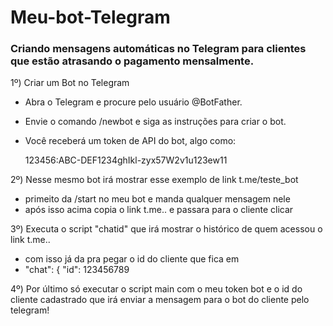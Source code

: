 # Meu-bot-Telegram

###  Criando mensagens automáticas no Telegram para clientes que estão atrasando o pagamento mensalmente.

1º) Criar um Bot no Telegram
- Abra o Telegram e procure pelo usuário @BotFather.
- Envie o comando /newbot e siga as instruções para criar o bot.
- Você receberá um token de API do bot, algo como:
  
  123456:ABC-DEF1234ghIkl-zyx57W2v1u123ew11

2º) Nesse mesmo bot irá mostrar esse exemplo de link  t.me/teste_bot 
- primeito da /start no meu bot e manda qualquer mensagem nele
- após isso acima copia o link t.me.. e passara para o cliente clicar

3º) Executa o script "chatid" que irá mostrar o histórico de quem acessou o link t.me..
- com isso já da pra pegar o id do cliente que fica em
- "chat": {
          "id": 123456789

4º) Por último só executar o script main com o meu token bot e o id do cliente cadastrado que irá enviar a mensagem
  para o bot do cliente pelo telegram!
